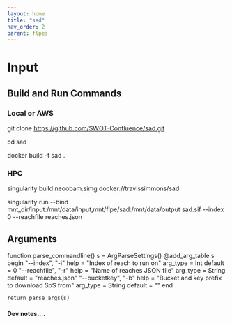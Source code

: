```yaml
---
layout: home
title: "sad"
nav_order: 2
parent: flpes
---
```


# Input

## Build and Run Commands

### Local or AWS
git clone https://github.com/SWOT-Confluence/sad.git

cd sad

docker build -t sad .


### HPC
singularity build neoobam.simg docker://travissimmons/sad

singularity run --bind mnt_dir/input:/mnt/data/input,mnt/flpe/sad:/mnt/data/output sad.sif --index 0 --reachfile reaches.json

## Arguments
function parse_commandline()
    s = ArgParseSettings()
    @add_arg_table s begin
        "--index", "-i"
            help = "Index of reach to run on"
            arg_type = Int
            default = 0
        "--reachfile", "-r"
            help = "Name of reaches JSON file"
            arg_type = String
            default = "reaches.json"
        "--bucketkey", "-b"
            help = "Bucket and key prefix to download SoS from"
            arg_type = String
            default = ""
    end

    return parse_args(s)

#### Dev notes....
